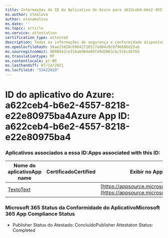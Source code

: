 ```yaml
---
title: Informações da ID do Aplicativo do Azure para a622ceb4-b6e2-4557-8218-e22e80975ba4
ms.author: elmalova
author: elenamalova
ms.date: ''
ms.topic: article
ms.service: attestation
certification_type: attested
description: Todas as informações de segurança e conformidade disponíveis para a622ceb4-b6e2-4557-8218-e22e80975ba4.
ms.openlocfilehash: 56ae23428c69042710317ad04c0c079668bd25ab
ms.sourcegitcommit: 0098942ce316ab984e09fd9d2063cbc516c8bfb5
ms.translationtype: MT
ms.contentlocale: pt-BR
ms.lasthandoff: 07/14/2021
ms.locfileid: "53422819"
---
```

# <a name="azure-app-id-a622ceb4-b6e2-4557-8218-e22e80975ba4"></a><span data-ttu-id="5b8a8-103">ID do aplicativo do Azure: a622ceb4-b6e2-4557-8218-e22e80975ba4</span><span class="sxs-lookup"><span data-stu-id="5b8a8-103">Azure App ID: a622ceb4-b6e2-4557-8218-e22e80975ba4</span></span>


### <a name="apps-associated-with-this-id"></a><span data-ttu-id="5b8a8-104">Aplicativos associados a essa ID:</span><span class="sxs-lookup"><span data-stu-id="5b8a8-104">Apps associated with this ID:</span></span>
| <span data-ttu-id="5b8a8-105">**Nome do aplicativo**</span><span class="sxs-lookup"><span data-stu-id="5b8a8-105">**App name**</span></span> | <span data-ttu-id="5b8a8-106">**Certificado**</span><span class="sxs-lookup"><span data-stu-id="5b8a8-106">**Certified**</span></span> | <span data-ttu-id="5b8a8-107">**Exibir no AppSource**</span><span class="sxs-lookup"><span data-stu-id="5b8a8-107">**View in AppSource**</span></span> |
|-|-|-|
| [<span data-ttu-id="5b8a8-108">Texto</span><span class="sxs-lookup"><span data-stu-id="5b8a8-108">Text</span></span>](https://docs.microsoft.com/en-us/microsoft-365-app-certification/forward/WA200000383) |  | [https://appsource.microsoft.com/product/office/WA200000383](https://appsource.microsoft.com/product/office/WA200000383) |

### <a name="microsoft-365-app-compliance-status"></a><span data-ttu-id="5b8a8-109">Microsoft 365 Status da Conformidade do Aplicativo</span><span class="sxs-lookup"><span data-stu-id="5b8a8-109">Microsoft 365 App Compliance Status</span></span>
- <span data-ttu-id="5b8a8-110">Publisher Status do Atestado: Concluído</span><span class="sxs-lookup"><span data-stu-id="5b8a8-110">Publisher Attestaton Status: Completed</span></span>
